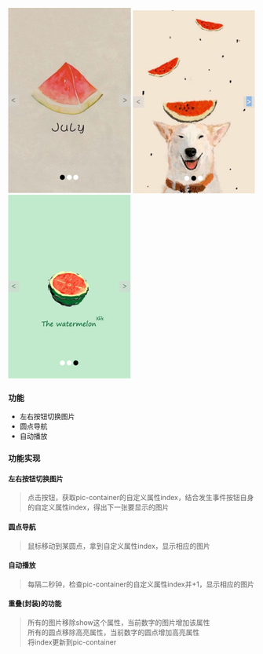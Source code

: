 ![图片1没显示吗？](/readme-pics/1.png)
![图片2没显示吗？](/readme-pics/2.png)
![图片3没显示吗？](/readme-pics/3.png)
### 功能
* 左右按钮切换图片
* 圆点导航
* 自动播放

### 功能实现
#### 左右按钮切换图片
> 点击按钮，获取pic-container的自定义属性index，结合发生事件按钮自身的自定义属性index，得出下一张要显示的图片
#### 圆点导航
> 鼠标移动到某圆点，拿到自定义属性index，显示相应的图片
#### 自动播放
> 每隔二秒钟，检查pic-container的自定义属性index并+1，显示相应的图片
#### 重叠(封装)的功能
> 所有的图片移除show这个属性，当前数字的图片增加该属性<br>
> 所有的圆点移除高亮属性，当前数字的圆点增加高亮属性<br>
> 将index更新到pic-container<br>
